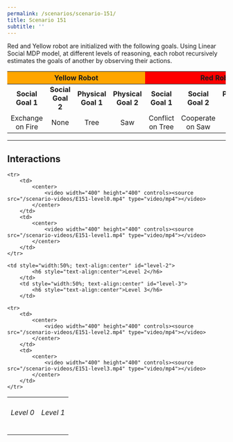 ```yaml
---
permalink: /scenarios/scenario-151/
title: Scenario 151
subtitle: ''    
---
```

Red and Yellow robot are initialized with the following goals. Using Linear Social MDP model, at different levels of reasoning, each robot recursively estimates the goals of another by observing their actions.

<table style="text-align:center">
    <thead>
        <tr>
            <th colspan="4" style="text-align:center; background: orange">Yellow Robot</th>
            <th colspan="4" style="text-align:center; background: red">Red Robot</th>
        </tr>
    </thead>
    <tbody>
        <tr>
            <td><b>Social Goal 1</b></td>
            <td><b>Social Goal 2</b></td>
            <td><b>Physical Goal 1</b></td>
            <td><b>Physical Goal 2</b></td>
            <td><b>Social Goal 1</b></td>
            <td><b>Social Goal 2</b></td>
            <td><b>Physical Goal 1</b></td>
            <td><b>Physical Goal 2</b></td>
        </tr>

<tr>
    <td>Exchange on Fire</td>
    <td>None</td>
    <td>Tree</td>
    <td>Saw</td>
    <td>Conflict on Tree</td>
    <td>Cooperate on Saw</td>
    <td>Fire</td>
    <td>Tree</td>
</tr>

</tbody></table>

--- 
## Interactions


<table cellpadding="1">
    <tr>
        <td style="width:50%; text-align:center" id="level-0">
            <h6 style="text-align:center">Level 0</h6>
        </td>
        <td style="width:50%; text-align:center" id="level-1">
            <h6 style="text-align:center">Level 1</h6>
        </td>
    </tr>

    <tr>
        <td>
            <center>
                <video width="400" height="400" controls><source src="/scenario-videos/E151-level0.mp4" type="video/mp4"></video>
            </center>
        </td>
        <td>
            <center>
                <video width="400" height="400" controls><source src="/scenario-videos/E151-level1.mp4" type="video/mp4"></video>
            </center>
        </td>
    </tr>

    <td style="width:50%; text-align:center" id="level-2">
            <h6 style="text-align:center">Level 2</h6>
        </td>
        <td style="width:50%; text-align:center" id="level-3">
            <h6 style="text-align:center">Level 3</h6>
        </td>

    <tr>
        <td>
            <center>
                <video width="400" height="400" controls><source src="/scenario-videos/E151-level2.mp4" type="video/mp4"></video>
            </center>
        </td>
        <td>
            <center>
                <video width="400" height="400" controls><source src="/scenario-videos/E151-level3.mp4" type="video/mp4"></video>
            </center>
        </td>
    </tr>
</table>
